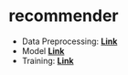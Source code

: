 # recommender

* Data Preprocessing: **[Link](https://github.com/pyagoubi/recommender/blob/main/preprocessing.py)**
* Model **[Link](https://github.com/pyagoubi/recommender/blob/main/model.py)** 
* Training: **[Link](https://github.com/pyagoubi/recommender/blob/main/training.py)** 
